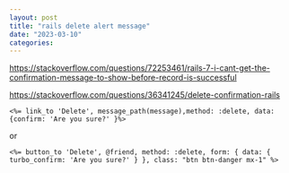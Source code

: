 ```yaml
---
layout: post
title: "rails delete alert message"
date: "2023-03-10"
categories: 
---
```

<p><a href="https://stackoverflow.com/questions/72253461/rails-7-i-cant-get-the-confirmation-message-to-show-before-record-is-successful">https://stackoverflow.com/questions/72253461/rails-7-i-cant-get-the-confirmation-message-to-show-before-record-is-successful</a></p>

<p><a href="https://stackoverflow.com/questions/36341245/delete-confirmation-rails">https://stackoverflow.com/questions/36341245/delete-confirmation-rails</a></p>

<p><code>&lt;%= link_to &#39;Delete&#39;, message_path(message),method: :delete, data: {confirm: &#39;Are you sure?&#39; }%&gt;</code></p>

<p>or</p>

<pre>
<code>&lt;%= button_to &#39;Delete&#39;, @friend, method: :delete, form: { data: { turbo_confirm: &#39;Are you sure?&#39; } }, class: &quot;btn btn-danger mx-1&quot; %&gt;</code></pre>

